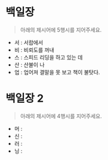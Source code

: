 # 백일장

> 아래의 제시어에 5행시를 지어주세요.

* 서 : 서랍에서
* 비 : 비뢰도를 꺼내
* 스 : 스피드 리딩을 하고 있는 데
* 산 : 산불이 나
* 업 : 업어져 결말을 못 보고 책이 불탓다.

# 백일장 2

> 아래의 제시어에 4행시를 지어주세요.

* 머 : 
* 신 :
* 러 :
* 닝 :